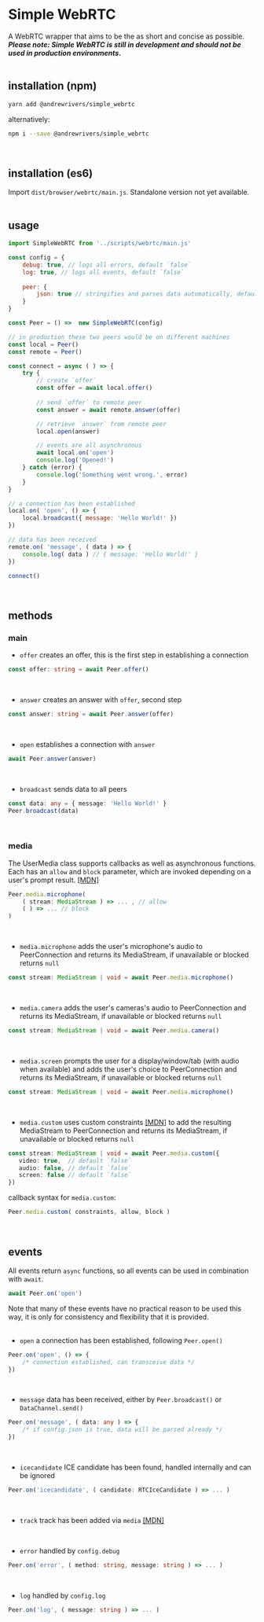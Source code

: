 # Simple WebRTC
A WebRTC wrapper that aims to be the as short and concise as possible.<br>
***Please note: Simple WebRTC is still in development and should not be used in production environments.***
<br><br>


## installation (npm)

```bash
yarn add @andrewrivers/simple_webrtc
```

alternatively:

```bash
npm i --save @andrewrivers/simple_webrtc
```
<br>


## installation (es6)
Import `dist/browser/webrtc/main.js`. Standalone version not yet available.<br>
<br>


## usage
```js
import SimpleWebRTC from '../scripts/webrtc/main.js'

const config = {
    debug: true, // logs all errors, default `false`
    log: true, // logs all events, default `false`
    
    peer: {
        json: true // stringifies and parses data automatically, default `true`
    }
}

const Peer = () =>  new SimpleWebRTC(config)

// in production these two peers would be on different machines
const local = Peer()
const remote = Peer()

const connect = async ( ) => {
    try {
        // create `offer`
        const offer = await local.offer()
        
        // send `offer` to remote peer
        const answer = await remote.answer(offer)

        // retrieve `answer` from remote peer
        local.open(answer)

        // events are all asynchronous
        await local.on('open')
        console.log('Opened!')
    } catch (error) {
        console.log('Something went wrong.', error)
    }
}

// a connection has been established
local.on( 'open', () => {
    local.broadcast({ message: 'Hello World!' })
})

// data has been received
remote.on( 'message', ( data ) => {
    console.log( data ) // { message: 'Hello World!' }
})

connect()
```
<br>

## methods


### main

* `offer` creates an offer, this is the first step in establishing a connection
```ts
const offer: string = await Peer.offer()
```
<br>

* `answer` creates an answer with `offer`, second step
```ts
const answer: string = await Peer.answer(offer)
```
<br>

* `open` establishes a connection with `answer`
```ts
await Peer.answer(answer)
```
<br>

* `broadcast` sends data to all peers
```ts
const data: any = { message: 'Hello World!' }
Peer.broadcast(data)
```
<br>


### media

The UserMedia class supports callbacks as well as asynchronous functions. Each has an `allow` and `block` parameter, which are invoked depending on a user's prompt result. [[MDN]](https://developer.mozilla.org/en-US/docs/Web/API/MediaDevices/getUserMedia) 

```ts
Peer.media.microphone( 
    ( stream: MediaStream ) => ... , // allow
    ( ) => ... // block
)
```
<br>


* `media.microphone` adds the user's microphone's audio to PeerConnection and returns its MediaStream, if unavailable or blocked returns `null`
```ts
const stream: MediaStream | void = await Peer.media.microphone()
```
<br>


* `media.camera` adds the user's cameras's audio to PeerConnection and returns its MediaStream, if unavailable or blocked returns `null`
```ts
const stream: MediaStream | void = await Peer.media.camera()
```
<br>


* `media.screen` prompts the user for a display/window/tab (with audio when available) and adds the user's choice to PeerConnection and returns its MediaStream, if unavailable or blocked returns `null`
```ts
const stream: MediaStream | void = await Peer.media.microphone()
```
<br>

* `media.custom` uses custom constraints [[MDN]](https://developer.mozilla.org/en-US/docs/Web/API/MediaStreamConstraints) to add the resulting MediaStream to PeerConnection and returns its MediaStream, if unavailable or blocked returns `null`

```ts
const stream: MediaStream | void = await Peer.media.custom({
   video: true,  // default `false`
   audio: false, // default `false`
   screen: false // default `false`
})
```
callback syntax for `media.custom`:
```ts
Peer.media.custom( constraints, allow, block )
```
<br>


## events

All events return `async` functions, so all events can be used in combination with `await`. 
```js
await Peer.on('open')
```
Note that many of these events have no practical reason to be used this way, it is only for consistency and flexibility that it is provided.<br>
<br>


* `open`  a connection has been established, following `Peer.open()`
```ts
Peer.on('open', () => {
    /* connection established, can transceive data */
})
```
<br>


* `message` data has been received, either by `Peer.broadcast()` or `DataChannel.send()`
```ts
Peer.on('message', ( data: any ) => {
    /* if config.json is true, data will be parsed already */
})
```
<br>


* `icecandidate` ICE candidate has been found, handled internally and can be ignored
```ts
Peer.on('icecandidate', ( candidate: RTCIceCandidate ) => ... )
```
<br>


* `track` track has been added via `media` [[MDN]](https://developer.mozilla.org/en-US/docs/Web/API/RTCPeerConnection/ontrack)<br>
<br>


* `error` handled by `config.debug`
```ts
Peer.on('error', ( method: string, message: string ) => ... )
```
<br>


* `log` handled by `config.log`
```ts
Peer.on('log', ( message: string ) => ... )
```
<br>